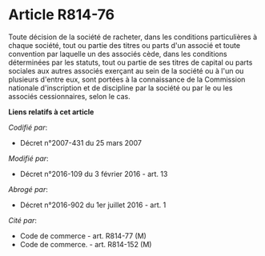 # Article R814-76

Toute décision de la société de racheter, dans les conditions particulières à chaque société, tout ou partie des titres ou
parts d'un associé et toute convention par laquelle un des associés cède, dans les conditions déterminées par les statuts,
tout ou partie de ses titres de capital ou parts sociales aux autres associés exerçant au sein de la société ou à l'un ou
plusieurs d'entre eux, sont portées à la connaissance de la Commission nationale d'inscription et de discipline par la
société ou par le ou les associés cessionnaires, selon le cas.

**Liens relatifs à cet article**

_Codifié par_:

  - Décret n°2007-431 du 25 mars 2007

_Modifié par_:

  - Décret n°2016-109 du 3 février 2016 - art. 13

_Abrogé par_:

  - Décret n°2016-902 du 1er juillet 2016 - art. 1

_Cité par_:

  - Code de commerce - art. R814-77 (M)
  - Code de commerce. - art. R814-152 (M)

